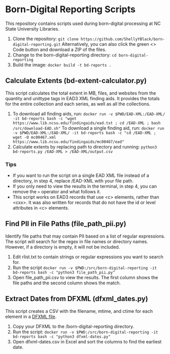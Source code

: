 # Born-Digital Reporting Scripts

This repository contains scripts used during born-digital processing at NC State University Libraries.

1. Clone the repository: `git clone https://github.com/ShellyYBlack/born-digital-reporting.git` Alternatively, you can also click the green <> Code button and download a ZIP of the files.
1. Change to the born-digital-reporting directory: `cd born-digital-reporting`
1. Build the image: `docker build -t bd-reports .`

## Calculate Extents (bd-extent-calculator.py)

This script calculates the total extent in MB, files, and websites from the quantity and unittype tags in EAD3 XML finding aids. It provides the totals for the entire collection and each series, as well as all the collections. 

1. To download all finding aids, run: `docker run -v $PWD/EAD-XML:/EAD-XML/ -it bd-reports bash -c "wget https://www.lib.ncsu.edu/findingaids/ead.txt ; cd /EAD-XML ; bash /src/download-EAD.sh"` 
To download a single finding aid, run: `docker run -v $PWD/EAD-XML:/EAD-XML/ -it bd-reports bash -c "cd /EAD-XML ; wget -O mc00467.xml https://www.lib.ncsu.edu/findingaids/mc00467/ead"`
1. Calculate extents by replacing path to directory and running: `python3 bd-reports.py /EAD-XML > /EAD-XML/output.csv`

### Tips

- If you want to run the script on a single EAD XML file instead of a directory, in step 4, replace /EAD-XML with your file path.
- If you only need to view the results in the terminal, in step 4, you can remove the `>` operator and what follows it.
- This script works on EAD3 records that use \<c\> elements, rather than \<cxx\>. It was also written for records that do not have the id or level attributes in \<c\> elements.

## Find PII in File Paths (file_path_pii.py)

Identify file paths that may contain PII based on a list of regular expressions. The script will search for the regex in file names or directory names. However, if a directory is empty, it will not be included.

1. Edit rlist.txt to contain strings or regular expressions you want to search for.
1. Run the script `docker run -v $PWD:/src/born-digital-reporting -it bd-reports bash -c "python3 file_path_pii.py"`
1. Open file_path_pii.csv to view the results. The first column shows the file paths and the second column shows the match.

## Extract Dates from DFXML (dfxml_dates.py)

This script creates a CSV with the filename, mtime, and ctime for each <fileobject> element in a [DFXML file](https://github.com/dfxml-working-group/dfxml_python).

1. Copy your DFXML to the /born-digital-reporting directory.
1. Run the script: `docker run -v $PWD:/src/born-digital-reporting -it bd-reports bash -c "python3 dfxml-dates.py"`
1. Open dfxml-dates.csv in Excel and sort the columns to find the earliest date.
